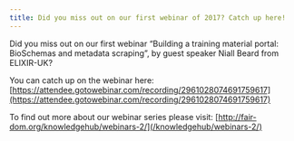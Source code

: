 ```yaml
---
title: Did you miss out on our first webinar of 2017? Catch up here!
---
```


Did you miss out on our first webinar “Building a training material portal: BioSchemas and metadata scraping”, by guest speaker Niall Beard from ELIXIR-UK?

You can catch up on the webinar here:
[https://attendee.gotowebinar.com/recording/2961028074691759617](https://attendee.gotowebinar.com/recording/2961028074691759617)


To find out more about our webinar series please visit:
[http://fair-dom.org/knowledgehub/webinars-2/](/knowledgehub/webinars-2/)